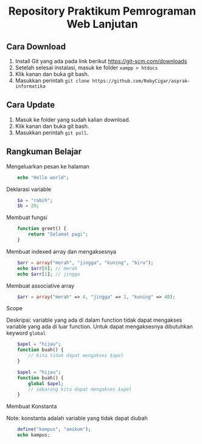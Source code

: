<h1 align="center">Repository Praktikum Pemrograman Web Lanjutan</h1>

## Cara Download

1. Install Git yang ada pada link berikut https://git-scm.com/downloads
2. Setelah selesai instalasi, masuk ke folder `xampp > htdocs`
3. Klik kanan dan buka git bash.
4. Masukkan perintah `git clone https://github.com/RobyCigar/asprak-informatika`

## Cara Update
1. Masuk ke folder yang sudah kalian download.
2. Klik kanan dan buka git bash.
3. Masukkan perintah `git pull`.

## Rangkuman Belajar 

Mengeluarkan pesan ke halaman
```php
	echo "Hello world";
```
Deklarasi variable
```php
	$a = "rabih";
	$b = 20;
```
Membuat fungsi
```php
	function greet() {
		return "Selamat pagi";
	}
```
Membuat indexed array dan mengaksesnya
```php
	$arr = array("merah", "jingga", "kuning", "biru");
	echo $arr[0]; // merah
	echo $arr[1]; // jingga
```

Membuat associative array
```php
	$arr = array("merah" => 4, "jingga" => 1, "kuning" => 40);
```
Scope

Deskripsi: variable yang ada di dalam function tidak dapat mengakses variable yang ada di luar function. Untuk dapat mengaksesnya dibutuhkan keyword `global`
```php
	$apel = "hijau";
	function buah() {
		// kita tidak dapat mengakses $apel
	}
```
```php
	$apel = "hijau";
	function buah() {
		global $apel;
		// sekarang kita dapat mengakses $apel
	}
```

Membuat Konstanta

Note: konstanta adalah variable yang tidak dapat diubah
```php
	define("kampus", "amikom");
	echo kampus;
```
